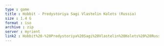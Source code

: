 ```yaml
---
type : game
title : Hobbit - Predystoriya Sagi Vlastelin Kolets (Russia)
size : 1.4 G
format : iso
archive : zip
server : myrient
link2 : Hobbit%20-%20Predystoriya%20Sagi%20Vlastelin%20Kolets%20%28Russia%29
---
```

